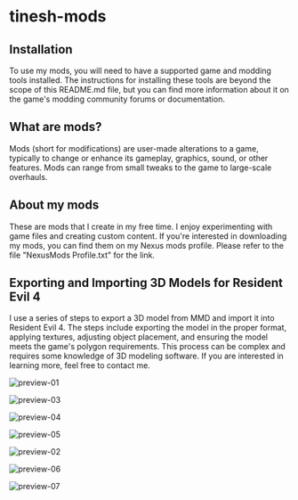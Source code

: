 # tinesh-mods

## Installation
To use my mods, you will need to have a supported game and modding tools installed. The instructions for installing these tools are beyond the scope of this README.md file, but you can find more information about it on the game's modding community forums or documentation.

## What are mods?
Mods (short for modifications) are user-made alterations to a game, typically to change or enhance its gameplay, graphics, sound, or other features. Mods can range from small tweaks to the game to large-scale overhauls.

## About my mods
These are mods that I create in my free time. I enjoy experimenting with game files and creating custom content. If you're interested in downloading my mods, you can find them on my Nexus mods profile. Please refer to the file "NexusMods Profile.txt" for the link.

## Exporting and Importing 3D Models for Resident Evil 4
I use a series of steps to export a 3D model from MMD and import it into Resident Evil 4. The steps include exporting the model in the proper format, applying textures, adjusting object placement, and ensuring the model meets the game's polygon requirements. This process can be complex and requires some knowledge of 3D modeling software. If you are interested in learning more, feel free to contact me.

![preview-01](https://user-images.githubusercontent.com/37316637/126581146-dae1f448-a770-41ea-ab44-4cfa532a2958.jpg)

![preview-03](https://user-images.githubusercontent.com/37316637/126581153-fe2de8fd-adf8-4e24-91f2-60a796adfa4b.jpg)

![preview-04](https://user-images.githubusercontent.com/37316637/126581155-88e19098-7f67-48e1-9976-e0da89f179c2.jpg)

![preview-05](https://user-images.githubusercontent.com/37316637/126581156-4ea62a4f-3cf9-436f-979f-1ee36563080a.jpg)

![preview-02](https://user-images.githubusercontent.com/37316637/126581150-dd46d7f3-b9f7-49e0-9340-3d7de2ae1a8d.jpg)

![preview-06](https://user-images.githubusercontent.com/37316637/126581159-c4f92c39-7e08-40d0-889e-947c046f2048.jpg)

![preview-07](https://user-images.githubusercontent.com/37316637/126581162-310ac87c-37e8-42dd-b9c3-667132b7fb3e.png)
